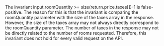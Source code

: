 The invariant input.roomQuantity >= size(return.price.taxes[])-1 is false-positive. The reason for this is that the invariant is comparing the roomQuantity parameter with the size of the taxes array in the response. However, the size of the taxes array may not always directly correspond to the roomQuantity parameter. The number of taxes in the response may not be directly related to the number of rooms requested. Therefore, this invariant does not hold for every valid request on the API.
